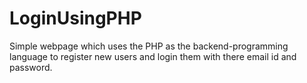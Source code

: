 # LoginUsingPHP
Simple webpage which uses the PHP as the backend-programming language to register new users and login them with there email id and password.
